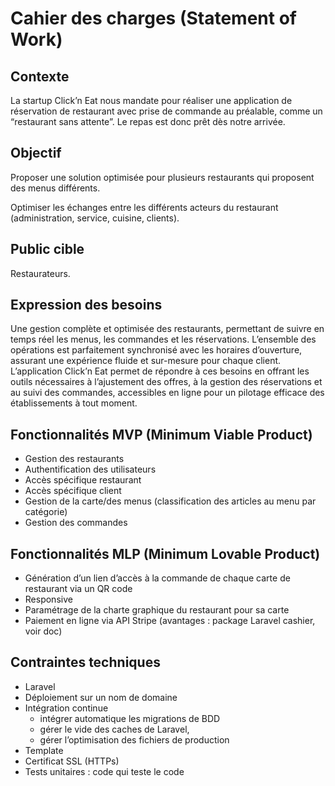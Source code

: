 # Cahier des charges (Statement of Work)

## Contexte

La startup Click’n Eat nous mandate pour réaliser une application de réservation de restaurant avec prise de commande au préalable, comme un “restaurant sans attente”. Le repas est donc prêt dès notre arrivée.

## Objectif

Proposer une solution optimisée pour plusieurs restaurants qui proposent des menus différents.

Optimiser les échanges entre les différents acteurs du restaurant (administration, service, cuisine, clients).

## Public cible

Restaurateurs.

## Expression des besoins

Une gestion complète et optimisée des restaurants, permettant de suivre en temps réel les menus, les commandes et les réservations. L’ensemble des opérations est parfaitement synchronisé avec les horaires d’ouverture, assurant une expérience fluide et sur-mesure pour chaque client. L’application Click’n Eat permet de répondre à ces besoins en offrant les outils nécessaires à l’ajustement des offres, à la gestion des réservations et au suivi des commandes, accessibles en ligne pour un pilotage efficace des établissements à tout moment.

## Fonctionnalités MVP (Minimum Viable Product)

- Gestion des restaurants
- Authentification des utilisateurs
- Accès spécifique restaurant
- Accès spécifique client
- Gestion de la carte/des menus (classification des articles au menu par catégorie)
- Gestion des commandes

## Fonctionnalités MLP (Minimum Lovable Product)

- Génération d’un lien d’accès à la commande de chaque carte de restaurant via un QR code
- Responsive
- Paramétrage de la charte graphique du restaurant pour sa carte
- Paiement en ligne via API Stripe (avantages : package Laravel cashier, voir doc)

## Contraintes techniques

- Laravel
- Déploiement sur un nom de domaine
- Intégration continue
    - intégrer automatique les migrations de BDD
    - gérer le vide des caches de Laravel,
    - gérer l’optimisation des fichiers de production
- Template
- Certificat SSL (HTTPs)
- Tests unitaires : code qui teste le code